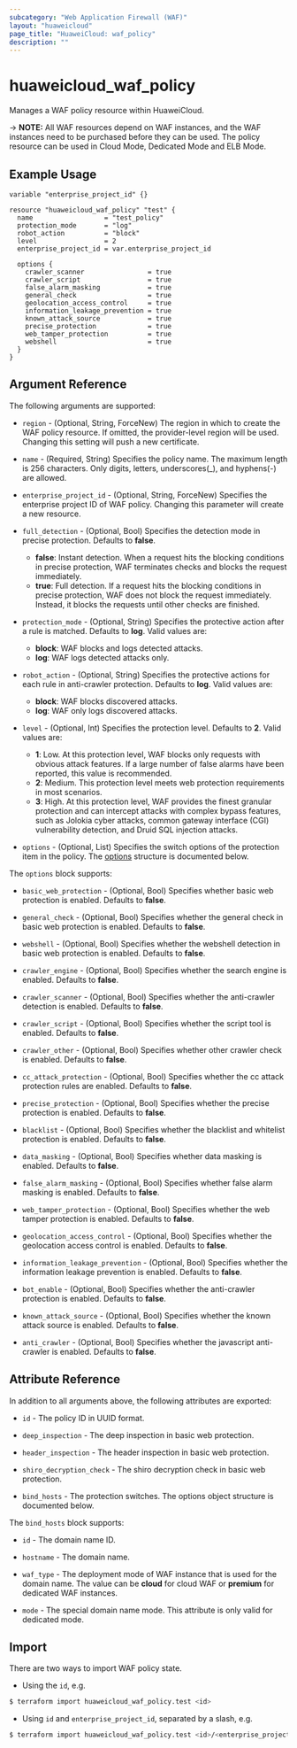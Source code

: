 ```yaml
---
subcategory: "Web Application Firewall (WAF)"
layout: "huaweicloud"
page_title: "HuaweiCloud: waf_policy"
description: ""
---
```


# huaweicloud_waf_policy

Manages a WAF policy resource within HuaweiCloud.

-> **NOTE:** All WAF resources depend on WAF instances, and the WAF instances need to be purchased before they can be
used. The policy resource can be used in Cloud Mode, Dedicated Mode and ELB Mode.

## Example Usage

```hcl
variable "enterprise_project_id" {}

resource "huaweicloud_waf_policy" "test" {
  name                  = "test_policy"
  protection_mode       = "log"
  robot_action          = "block"
  level                 = 2
  enterprise_project_id = var.enterprise_project_id

  options {
    crawler_scanner                = true
    crawler_script                 = true
    false_alarm_masking            = true
    general_check                  = true
    geolocation_access_control     = true
    information_leakage_prevention = true
    known_attack_source            = true
    precise_protection             = true
    web_tamper_protection          = true
    webshell                       = true
  }
}
```

## Argument Reference

The following arguments are supported:

* `region` - (Optional, String, ForceNew) The region in which to create the WAF policy resource. If omitted, the
  provider-level region will be used. Changing this setting will push a new certificate.

* `name` - (Required, String) Specifies the policy name. The maximum length is 256 characters. Only digits, letters,
  underscores(_), and hyphens(-) are allowed.

* `enterprise_project_id` - (Optional, String, ForceNew) Specifies the enterprise project ID of WAF policy.
  Changing this parameter will create a new resource.

* `full_detection` - (Optional, Bool) Specifies the detection mode in precise protection. Defaults to **false**.
  + **false**: Instant detection. When a request hits the blocking conditions in precise protection, WAF terminates
    checks and blocks the request immediately.
  + **true**: Full detection. If a request hits the blocking conditions in precise protection, WAF does not block the
    request immediately. Instead, it blocks the requests until other checks are finished.

* `protection_mode` - (Optional, String) Specifies the protective action after a rule is matched. Defaults to **log**.
  Valid values are:
  + **block**: WAF blocks and logs detected attacks.
  + **log**: WAF logs detected attacks only.

* `robot_action` - (Optional, String) Specifies the protective actions for each rule in anti-crawler protection.
  Defaults to **log**. Valid values are:
  + **block**: WAF blocks discovered attacks.
  + **log**: WAF only logs discovered attacks.

* `level` - (Optional, Int) Specifies the protection level. Defaults to **2**. Valid values are:
  + **1**: Low. At this protection level, WAF blocks only requests with obvious attack features. If a large number of
    false alarms have been reported, this value is recommended.
  + **2**: Medium. This protection level meets web protection requirements in most scenarios.
  + **3**: High. At this protection level, WAF provides the finest granular protection and can intercept attacks with
    complex bypass features, such as Jolokia cyber attacks, common gateway interface (CGI) vulnerability detection,
    and Druid SQL injection attacks.

* `options` - (Optional, List) Specifies the switch options of the protection item in the policy.
  The [options](#Policy_Options) structure is documented below.

<a name="Policy_Options"></a>
The `options` block supports:

* `basic_web_protection` - (Optional, Bool) Specifies whether basic web protection is enabled. Defaults to **false**.

* `general_check` - (Optional, Bool) Specifies whether the general check in basic web protection is enabled.
  Defaults to **false**.

* `webshell` - (Optional, Bool) Specifies whether the webshell detection in basic web protection is enabled.
  Defaults to **false**.

* `crawler_engine` - (Optional, Bool) Specifies whether the search engine is enabled. Defaults to **false**.

* `crawler_scanner` - (Optional, Bool) Specifies whether the anti-crawler detection is enabled. Defaults to **false**.

* `crawler_script` - (Optional, Bool) Specifies whether the script tool is enabled. Defaults to **false**.

* `crawler_other` - (Optional, Bool) Specifies whether other crawler check is enabled. Defaults to **false**.

* `cc_attack_protection` - (Optional, Bool) Specifies whether the cc attack protection rules are enabled.
  Defaults to **false**.

* `precise_protection` - (Optional, Bool) Specifies whether the precise protection is enabled. Defaults to **false**.

* `blacklist` - (Optional, Bool) Specifies whether the blacklist and whitelist protection is enabled.
  Defaults to **false**.

* `data_masking` - (Optional, Bool) Specifies whether data masking is enabled. Defaults to **false**.

* `false_alarm_masking` - (Optional, Bool) Specifies whether false alarm masking is enabled. Defaults to **false**.

* `web_tamper_protection` - (Optional, Bool) Specifies whether the web tamper protection is enabled.
  Defaults to **false**.

* `geolocation_access_control` - (Optional, Bool) Specifies whether the geolocation access control is enabled.
  Defaults to **false**.

* `information_leakage_prevention` - (Optional, Bool) Specifies whether the information leakage prevention is enabled.
  Defaults to **false**.

* `bot_enable` - (Optional, Bool) Specifies whether the anti-crawler protection is enabled. Defaults to **false**.

* `known_attack_source` - (Optional, Bool) Specifies whether the known attack source is enabled. Defaults to **false**.

* `anti_crawler` - (Optional, Bool) Specifies whether the javascript anti-crawler is enabled. Defaults to **false**.

## Attribute Reference

In addition to all arguments above, the following attributes are exported:

* `id` - The policy ID in UUID format.

* `deep_inspection` - The deep inspection in basic web protection.

* `header_inspection` - The header inspection in basic web protection.

* `shiro_decryption_check` - The shiro decryption check in basic web protection.

* `bind_hosts` - The protection switches. The options object structure is documented below.

The `bind_hosts` block supports:

* `id` - The domain name ID.

* `hostname` - The domain name.

* `waf_type` - The deployment mode of WAF instance that is used for the domain name. The value can be **cloud** for
  cloud WAF or **premium** for dedicated WAF instances.

* `mode` - The special domain name mode. This attribute is only valid for dedicated mode.

## Import

There are two ways to import WAF policy state.

* Using the `id`, e.g.

```bash
$ terraform import huaweicloud_waf_policy.test <id>
```

* Using `id` and `enterprise_project_id`, separated by a slash, e.g.

```bash
$ terraform import huaweicloud_waf_policy.test <id>/<enterprise_project_id>
```
